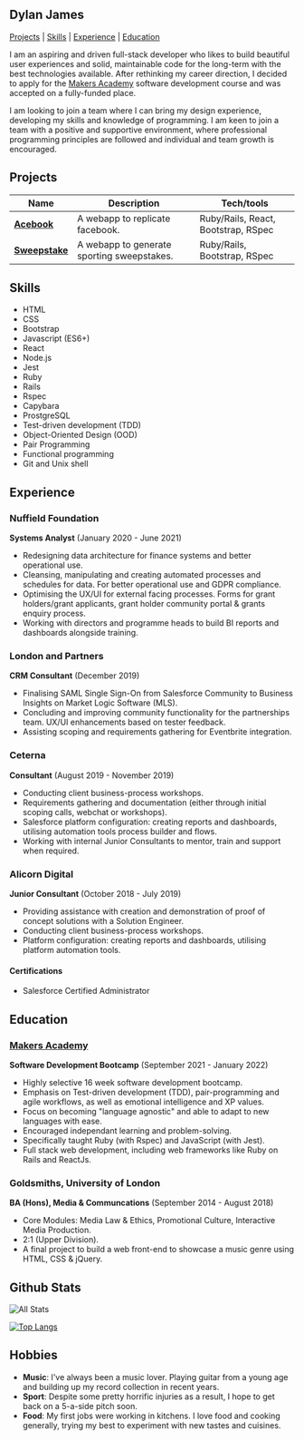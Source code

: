 ## Dylan James

[Projects](#projects) | [Skills](#skills) | [Experience](#experience) | [Education](#education)

I am an aspiring and driven full-stack developer who likes to build beautiful user experiences and solid, maintainable code for the long-term with the best technologies available. After rethinking my career direction, I decided to apply for the [Makers Academy] software development course and was accepted on a fully-funded place.

I am looking to join a team where I can bring my design experience, developing my skills and knowledge of programming. I am keen to join a team with a positive and supportive environment, where professional programming principles are followed and individual and team growth is encouraged.

## Projects

| Name | Description | Tech/tools |
| ---- | ----------- | ---------- |
| **[Acebook]** | A webapp to replicate facebook. | Ruby/Rails, React, Bootstrap, RSpec |
| **[Sweepstake]** | A webapp to generate sporting sweepstakes. | Ruby/Rails, Bootstrap, RSpec |

## Skills

- HTML
- CSS
- Bootstrap
- Javascript (ES6+)
- React
- Node.js
- Jest
- Ruby
- Rails
- Rspec
- Capybara
- ProstgreSQL
- Test-driven development (TDD)
- Object-Oriented Design (OOD)
- Pair Programming
- Functional programming
- Git and Unix shell

## Experience

### Nuffield Foundation

**Systems Analyst** (January 2020 - June 2021)

- Redesigning data architecture for finance systems and better operational use.
- Cleansing, manipulating and creating automated processes and schedules for data. For better operational use and GDPR compliance.
- Optimising the UX/UI for external facing processes. Forms for grant holders/grant applicants, grant holder community portal & grants enquiry process.
- Working with directors and programme heads to build BI reports and dashboards alongside training.

### London and Partners

**CRM Consultant** (December 2019)

- Finalising SAML Single Sign-On from Salesforce Community to Business Insights on Market Logic Software (MLS). 
- Concluding and improving community functionality for the partnerships team. UX/UI enhancements based on tester feedback.
- Assisting scoping and requirements gathering for Eventbrite integration.

### Ceterna

**Consultant** (August 2019 - November 2019)

- Conducting client business-process workshops.
- Requirements gathering and documentation (either through initial scoping calls, webchat or workshops).
- Salesforce platform configuration: creating reports and dashboards, utilising automation tools process builder and flows.
- Working with internal Junior Consultants to mentor, train and support when required.

### Alicorn Digital

**Junior Consultant** (October 2018 - July 2019)

- Providing assistance with creation and demonstration of proof of concept solutions with a Solution Engineer. 
- Conducting client business-process workshops.
- Platform configuration: creating reports and dashboards, utilising platform automation tools.

#### Certifications

- Salesforce Certified Administrator

## Education

### [Makers Academy]

**Software Development Bootcamp** (September 2021 - January 2022)

- Highly selective 16 week software development bootcamp.
- Emphasis on Test-driven development (TDD), pair-programming and agile workflows, as well as emotional intelligence and XP values.
- Focus on becoming "language agnostic" and able to adapt to new languages with ease.
- Encouraged independant learning and problem-solving.
- Specifically taught Ruby (with Rspec) and JavaScript (with Jest).
- Full stack web development, including web frameworks like Ruby on Rails and ReactJs.

### Goldsmiths, University of London

**BA (Hons), Media & Communcations** (September 2014 - August 2018)

- Core Modules: Media Law & Ethics, Promotional Culture, Interactive Media Production.
- 2:1 (Upper Division).
- A final project to build a web front-end to showcase a music genre using HTML, CSS & jQuery.

## Github Stats

![All Stats](https://github-readme-stats.vercel.app/api?username=DylanRJ&show_icons=true&include_all_commits=true&count_private=true&hide=stars&theme=dark)

[![Top Langs](https://github-readme-stats.vercel.app/api/top-langs/?username=DylanRJ&layout=compact&theme=dark)](https://github.com/anuraghazra/github-readme-stats)

## Hobbies

- **Music**: I've always been a music lover. Playing guitar from a young age and building up my record collection in recent years.
- **Sport**: Despite some pretty horrific injuries as a result, I hope to get back on a 5-a-side pitch soon.
- **Food**: My first jobs were working in kitchens. I love food and cooking generally, trying my best to experiment with new tastes and cuisines.

[acebook]: https://github.com/DylanRJ/Acebook
[sweepstake]: https://github.com/DylanRJ/sweepstake
[makers academy]: https://www.makers.tech
